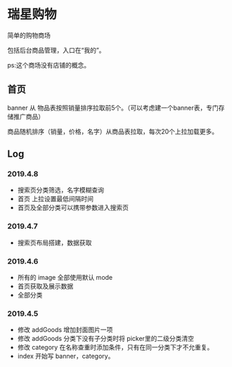 # 瑞星购物

简单的购物商场

包括后台商品管理，入口在“我的”。

ps:这个商场没有店铺的概念。

## 首页

banner 从 物品表按照销量排序拉取前5个。（可以考虑建一个banner表，专门存储推广商品）

商品随机排序（销量，价格，名字）从商品表拉取，每次20个上拉加载更多。

## Log

### 2019.4.8
- 搜索页分类筛选，名字模糊查询
- 首页 上拉设置最低间隔时间
- 首页及全部分类可以携带参数进入搜索页
### 2019.4.7
- 搜索页布局搭建，数据获取

### 2019.4.6
- 所有的 image 全部使用默认 mode
- 首页获取及展示数据
- 全部分类

### 2019.4.5

- 修改 addGoods 增加封面图片一项
- 修改 addGoods 分类下没有子分类时将 picker里的二级分类清空
- 修改 category 在名称查重时添加条件，只有在同一分类下才不允重复。
- index 开始写 banner，category。
